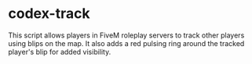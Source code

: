 # codex-track
This script allows players in FiveM roleplay servers to track other players using blips on the map. It also adds a red pulsing ring around the tracked player's blip for added visibility.
